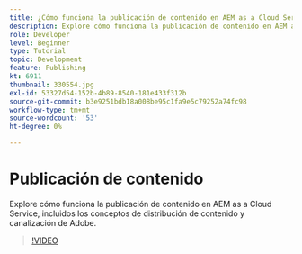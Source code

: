 ```yaml
---
title: ¿Cómo funciona la publicación de contenido en AEM as a Cloud Service?
description: Explore cómo funciona la publicación de contenido en AEM as a Cloud Service, incluidos los conceptos de distribución de contenido y canalización de Adobe.
role: Developer
level: Beginner
type: Tutorial
topic: Development
feature: Publishing
kt: 6911
thumbnail: 330554.jpg
exl-id: 53327d54-152b-4b89-8540-181e433f312b
source-git-commit: b3e9251bdb18a008be95c1fa9e5c79252a74fc98
workflow-type: tm+mt
source-wordcount: '53'
ht-degree: 0%

---
```


# Publicación de contenido

Explore cómo funciona la publicación de contenido en AEM as a Cloud Service, incluidos los conceptos de distribución de contenido y canalización de Adobe.

>[!VIDEO](https://video.tv.adobe.com/v/330554?quality=12&learn=on)
